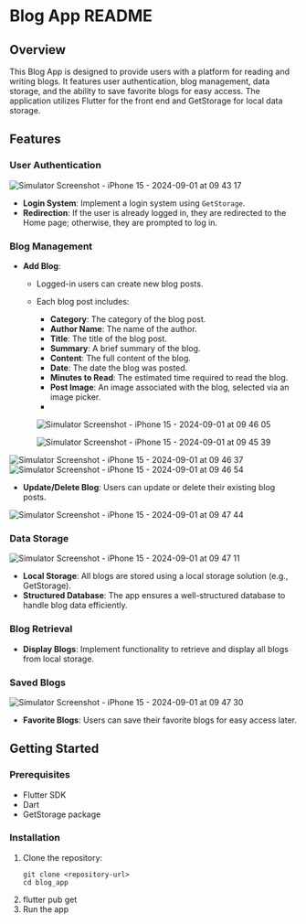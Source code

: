 # Blog App README

## Overview

This Blog App is designed to provide users with a platform for reading and writing blogs. It features user authentication, blog management, data storage, and the ability to save favorite blogs for easy access. The application utilizes Flutter for the front end and GetStorage for local data storage.

## Features

### User Authentication
![Simulator Screenshot - iPhone 15 - 2024-09-01 at 09 43 17](https://github.com/user-attachments/assets/8dbc03a8-99b3-4c1e-84b6-9ced41301822)

- **Login System**: Implement a login system using `GetStorage`.
- **Redirection**: If the user is already logged in, they are redirected to the Home page; otherwise, they are prompted to log in.

### Blog Management

- **Add Blog**: 
  - Logged-in users can create new blog posts.
  - Each blog post includes:
    - **Category**: The category of the blog post.
    - **Author Name**: The name of the author.
    - **Title**: The title of the blog post.
    - **Summary**: A brief summary of the blog.
    - **Content**: The full content of the blog.
    - **Date**: The date the blog was posted.
    - **Minutes to Read**: The estimated time required to read the blog.
    - **Post Image**: An image associated with the blog, selected via an image picker.
    -
    ![Simulator Screenshot - iPhone 15 - 2024-09-01 at 09 46 05](https://github.com/user-attachments/assets/43dae7fb-d8b3-4dea-8c6c-0fcc03ea75c8)

    ![Simulator Screenshot - iPhone 15 - 2024-09-01 at 09 45 39](https://github.com/user-attachments/assets/9718868f-916f-4e1a-aee6-1238479e62a7)

![Simulator Screenshot - iPhone 15 - 2024-09-01 at 09 46 37](https://github.com/user-attachments/assets/ce0a8aa5-d82f-4fa4-b7aa-e8c04f14d184)
![Simulator Screenshot - iPhone 15 - 2024-09-01 at 09 46 54](https://github.com/user-attachments/assets/ed97672c-f389-46c0-bf40-3c00ec1a3a31)

- **Update/Delete Blog**: Users can update or delete their existing blog posts.

![Simulator Screenshot - iPhone 15 - 2024-09-01 at 09 47 44](https://github.com/user-attachments/assets/25be9108-37d0-4a9c-8ed9-848e26b593cf)


### Data Storage
![Simulator Screenshot - iPhone 15 - 2024-09-01 at 09 47 11](https://github.com/user-attachments/assets/314d75d1-ec28-45c2-bd1a-072e81371ef0)


- **Local Storage**: All blogs are stored using a local storage solution (e.g., GetStorage).
- **Structured Database**: The app ensures a well-structured database to handle blog data efficiently.

### Blog Retrieval

- **Display Blogs**: Implement functionality to retrieve and display all blogs from local storage.

### Saved Blogs
![Simulator Screenshot - iPhone 15 - 2024-09-01 at 09 47 30](https://github.com/user-attachments/assets/a0da9c14-e5e7-4ea7-a0c5-32a0dd8421d8)


- **Favorite Blogs**: Users can save their favorite blogs for easy access later.

## Getting Started

### Prerequisites

- Flutter SDK
- Dart
- GetStorage package

### Installation

1. Clone the repository:
   ```
   git clone <repository-url>
   cd blog_app
   ```
2. flutter pub get
3. Run the app
